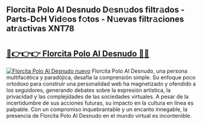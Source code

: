## Florcita Polo Al Desnudo D𝚎sn𝚞dos filtr𝚊dos - Parts-DcH Vid𝚎os f𝚘tos - N𝚞evas filtr𝚊ciones atr𝚊ctivas XNT78

# <h2><a href="http://mb1s4n.tromn.icu/?c=Florcita+Polo+Al+Desnudo">🔗👉👉👉 Florcita Polo Al Desnudo 🔗🔗</a></h2>

[![Florcita Polo Al Desnudo nuevo](https://i.imgur.com/pEAQMta.gif)](http://mb1s4n.tromn.icu/?c=Florcita+Polo+Al+Desnudo)
Florcita Polo Al Desnudo, una persona multifacética y paradójica, desafía la comprensión simple. Su enfoque poco ortodoxo para construir una personalidad web ha magnetizado y ofendido a los seguidores, generando debates sobre la expresión artística, la privacidad y las complejidades de las sociedades virtuales. A pesar de la incertidumbre de sus acciones futuras, su impacto en la cultura en línea es palpable. Con un compromiso inquebrantable y un encanto innegable, la presencia de Florcita Polo Al Desnudo en el mundo virtual es incontenible.
